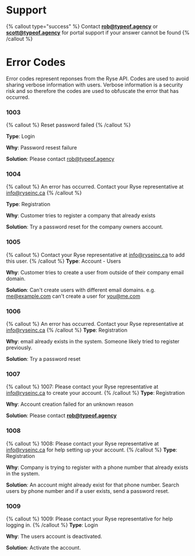 # Support

{% callout type="success" %}
Contact **rob@typeof.agency** or **scott@typeof.agency** for portal support if your answer cannot be found
{% /callout %}

# Error Codes

Error codes represent reponses from the Ryse API. Codes are used to avoid sharing verbose information with users. Verbose information is a security risk and so therefore the codes
are used to obfuscate the error that has occurred.

### 1003

{% callout %}
Reset password failed
{% /callout %}

**Type**: Login

**Why**: Password resest failure

**Solution**: Please contact rob@typeof.agency

### 1004

{% callout %}
An error has occurred. Contact your Ryse representative at info@ryseinc.ca
{% /callout %}

**Type**: Registration

**Why**: Customer tries to register a company that already exists

**Solution**: Try a password reset for the company owners account.

### 1005

{% callout %}
Contact your Ryse representative at info@ryseinc.ca to add this user.
{% /callout %}
**Type**: Account - Users

**Why**: Customer tries to create a user from outside of their company email domain.

**Solution**: Can't create users with different email domains. e.g. me@example.com can't create a user for you@me.com

### 1006

{% callout %}
An error has occurred. Contact your Ryse representative at info@ryseinc.ca
{% /callout %}
**Type**: Registration

**Why**: email already exists in the system. Someone likely tried to register previously.

**Solution**: Try a password reset

### 1007

{% callout %}
1007: Please contact your Ryse representative at info@ryseinc.ca to create your account.
{% /callout %}
**Type**: Registration

**Why**: Account creation failed for an unknown reason

**Solution**: Please contact **rob@typeof.agency**

### 1008

{% callout %}
1008: Please contact your Ryse representative at info@ryseinc.ca for help setting up your account.
{% /callout %}
**Type**: Registration

**Why**: Company is trying to register with a phone number that already exists in the system.

**Solution**: An account might already exist for that phone number. Search users by phone number and if a user exists, send a password reset.

### 1009

{% callout %}
1009: Please contact your Ryse representative for help logging in.
{% /callout %}
**Type**: Login

**Why**: The users account is deactivated.

**Solution**: Activate the account.
